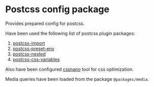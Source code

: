 # Postcss config package

Provides prepared config for postcss.

Have been used the following list of postcss plugin packages:
1. [postcss-import](https://github.com/postcss/postcss-import)
2. [postcss-preset-env](https://github.com/csstools/postcss-preset-env)
3. [postcss-nested](https://github.com/postcss/postcss-nested)
4. [postcss-css-variables](https://github.com/MadLittleMods/postcss-css-variables)

Also have been configured [cssnano](https://github.com/cssnano/cssnano) tool for css optimization.

Media queries have been loaded from the package `@packages/media`.
